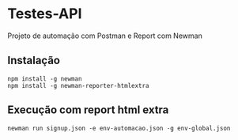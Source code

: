 # Testes-API
Projeto de automação com Postman e Report com Newman

## Instalação
    npm install -g newman
    npm install -g newman-reporter-htmlextra
    
## Execução com report html extra
    newman run signup.json -e env-automacao.json -g env-global.json
